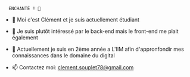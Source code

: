       ENCHANTÉ ! 👋 

- 🧑‍ Moi c'est Clément et je suis actuellement étudiant

- 👀 Je suis plutôt intéressé par le back-end mais le front-end me plait également

- 🌱 Actuellement je suis en 2ème année a L'IIM afin d'appronfondir mes connaissances dans le domaine du digital

- 📫 Contactez moi: clement.souplet78@gmail.com
